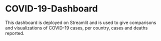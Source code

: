 # COVID-19-Dashboard
This dashboard is deployed on Streamlit and is used to give comparisons and visualizations of COVID-19 cases, per country, cases and deaths reported.
